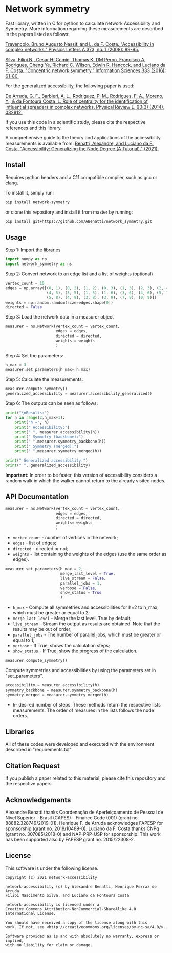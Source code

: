 # Network symmetry

Fast library, written in C for python to calculate network Accessibility and Symmetry. More information regarding these measurements are described in the papers listed as follows:

[Travençolo, Bruno Augusto Nassif, and L. da F. Costa. "Accessibility in complex networks." Physics Letters A 373, no. 1 (2008): 89-95.](https://doi.org/10.1016/j.physleta.2008.10.069)

[Silva, Filipi N., Cesar H. Comin, Thomas K. DM Peron, Francisco A. Rodrigues, Cheng Ye, Richard C. Wilson, Edwin R. Hancock, and Luciano da F. Costa. "Concentric network symmetry." Information Sciences 333 (2016): 61-80.](https://arxiv.org/abs/1407.0224)

For the generalized accessibility, the following paper is used:

[De Arruda, G. F., Barbieri, A. L., Rodriguez, P. M., Rodrigues, F. A., Moreno, Y., & da Fontoura Costa, L. Role of centrality for the identification of influential spreaders in complex networks. Physical Review E, 90(3) (2014), 032812.](https://arxiv.org/abs/1404.4528)

If you use this code in a scientific study, please cite the respective references and this library.

A comprehensive guide to the theory and applications of the accessibility measurements is available from: [Benatti, Alexandre, and Luciano da F. Costa. "Accessibility: Generalizing the Node Degree (A Tutorial)." (2021).](https://www.researchgate.net/publication/355081440_Accessibility_Generalizing_the_Node_Degree_CDT-62)

## Install

Requires python headers and a C11 compatible compiler, such as gcc or clang.

To install it, simply run:

```bash
pip install network-symmetry
```

or clone this repository and install it from master by running:

```bash
pip install git+https://github.com/ABenatti/network_symmetry.git
```
## Usage
Step 1: Import the libraries

```python
import numpy as np
import network_symmetry as ns
```

Step 2: Convert network to an edge list and a list of weights (optional)

```python
vertex_count = 10
edges = np.array([(0, 1), (0, 2), (1, 2), (0, 3), (1, 3), (2, 3), (2, 4), (3, 4), (0, 4),
                  (4, 5), (3, 5), (1, 5), (1, 6), (3, 6), (4, 6), (5, 7), (4, 7), (0, 7), 
                  (5, 8), (4, 8), (3, 8), (3, 9), (7, 9), (0, 9)])
weights = np.random.random(size=edges.shape[0])
directed = False
```

Step 3: Load the network data in a measurer object

```python
measurer = ns.Network(vertex_count = vertex_count, 
                      edges = edges, 
                      directed = directed, 
                      weights = weights
                      )
```

Step 4: Set the parameters:
```python
h_max = 3
measurer.set_parameters(h_max= h_max)
```

Step 5: Calculate the measurements: 
```python
measurer.compute_symmetry()
generalized_accessibility = measurer.accessibility_generalized()
```

Step 6: The outputs can be seen as follows.
```python
print("\nResults:")
for h in range(2,h_max+1):
    print("h =", h)
    print(" Accessibility:")
    print(" ", measurer.accessibility(h))
    print(" Symmetry (backbone):")
    print(" ",measurer.symmetry_backbone(h))
    print(" Symmetry (merged):")
    print(" ",measurer.symmetry_merged(h))

print(" Generalized accessibility:")
print(" ", generalized_accessibility)
```
**Important:** In order to be faster, this version of accessibility considers a random walk in which the walker cannot return to the already visited nodes.

## API Documentation
```python
measurer = ns.Network(vertex_count = vertex_count, 
                      edges = edges, 
                      directed = directed, 
                      weights= weights
                      )
```
- `vertex_count` - number of vertices in the network;
- `edges` - list of edges;
- `directed` - directed or not;
- `weights` - list containing the weights of the edges (use the same order as edges).


```python
measurer.set_parameters(h_max = 2,
                        merge_last_level = True,
                        live_stream = False,
                        parallel_jobs = 1,
                        verbose = False,
                        show_status = True
                        )
```
- `h_max` - Compute all symmetries and accessibilities for h=2 to h_max, which must be greater or equal to 2;
- `merge_last_level` - Merge the last level. True by default;
- `live_stream` - Stream the output as results are obtained. Note that the results may be out of order;
- `parallel_jobs` - The number of parallel jobs, which must be greater or equal to 1; 
- `verbose` - If True, shows the calculation steps;
- `show_status` - If True, show the progress of the calculation.


```python
measurer.compute_symmetry()
```
Compute symmetries and accessibilities by using the parameters set in "set_parameters".


```python
accessibility = measurer.accessibility(h)
symmetry_backbone = measurer.symmetry_backbone(h)
symmetry_merged = measurer.symmetry_merged(h)
```
- `h`- desired number of steps.
These methods return the respective lists measurements. The order of measures in the lists follows the node orders.

## Libraries
All of these codes were developed and executed with the environment described in "requirements.txt". 

## Citation Request
If you publish a paper related to this material, please cite this repository and the respective papers.

## Acknowledgements
Alexandre Benatti thanks Coordenação de Aperfeiçoamento de Pessoal de Nível Superior – Brasil (CAPES) – Finance Code (001) (grant no. 88882.328749/2019-01). Henrique F. de Arruda acknowledges FAPESP for sponsorship (grant no. 2018/10489-0). Luciano da F. Costa thanks CNPq (grant no. 307085/2018-0) and NAP-PRP-USP for sponsorship. This work has been supported also by FAPESP grant no. 2015/22308-2.

## License
This software is under the following license.

```
Copyright (c) 2021 network-accessibility

network-accessibility (c) by Alexandre Benatti, Henrique Ferraz de Arruda
Filipi Nascimento Silva, and Luciano da Fontoura Costa

network-accessibility is licensed under a
Creative Commons Attribution-NonCommercial-ShareAlike 4.0 International License.

You should have received a copy of the license along with this
work. If not, see <http://creativecommons.org/licenses/by-nc-sa/4.0/>. 

Software provided as is and with absolutely no warranty, express or implied, 
with no liability for claim or damage.
```
